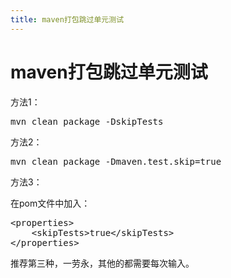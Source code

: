 ```yaml
---
title: maven打包跳过单元测试
---
```


# maven打包跳过单元测试

<p>方法1：</p><pre class="brush:bash;toolbar:false">mvn&nbsp;clean&nbsp;package&nbsp;-DskipTests</pre><p>方法2：<br/></p><pre class="brush:bash;toolbar:false">mvn&nbsp;clean&nbsp;package&nbsp;-Dmaven.test.skip=true</pre><p>方法3：<br/></p><p>在pom文件中加入：</p><pre class="brush:xml;toolbar:false">&lt;properties&gt;
&nbsp;&nbsp;&nbsp;&nbsp;&lt;skipTests&gt;true&lt;/skipTests&gt;
&lt;/properties&gt;</pre><p>推荐第三种，一劳永，其他的都需要每次输入。</p><p><br/></p>


